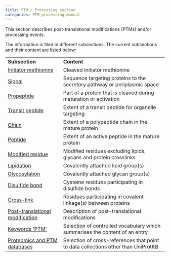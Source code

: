 ```yaml
---
title: PTM / Processing section
categories: PTM_processing,manual
---
```


This section describes post-translational modifications (PTMs) and/or processing events.

The information is filed in different subsections. The current subsections and their content are listed below:

|                                                                                                 |                                                                                   |
|:------------------------------------------------------------------------------------------------|:----------------------------------------------------------------------------------|
| **Subsection**                                                                                  | **Content**                                                                       |
| [Initiator methionine](https://www.uniprot.org/help/init_met)                                   | Cleaved initiator methionine                                                      |
| [Signal](https://www.uniprot.org/help/signal)                                                   | Sequence targeting proteins to the secretory pathway or periplasmic space         |
| [Propeptide](https://www.uniprot.org/help/propep)                                               | Part of a protein that is cleaved during maturation or activation                 |
| [Transit peptide](https://www.uniprot.org/help/transit)                                         | Extent of a transit peptide for organelle targeting                               |
| [Chain](https://www.uniprot.org/help/chain)                                                     | Extent of a polypeptide chain in the mature protein                               |
| [Peptide](https://www.uniprot.org/help/peptide)                                                 | Extent of an active peptide in the mature protein                                 |
| [Modified residue](https://www.uniprot.org/help/mod_res)                                        | Modified residues excluding lipids, glycans and protein crosslinks                |
| [Lipidation](https://www.uniprot.org/help/lipid)                                                | Covalently attached lipid group(s)                                                |
| [Glycosylation](https://www.uniprot.org/help/carbohyd)                                          | Covalently attached glycan group(s)                                               |
| [Disulfide bond](https://www.uniprot.org/help/disulfid)                                         | Cysteine residues participating in disulfide bonds                                |
| [Cross-link](https://www.uniprot.org/help/crosslnk)                                             | Residues participating in covalent linkage(s) between proteins                    |
| [Post-translational modification](https://www.uniprot.org/help/post-translational_modification) | Description of post-translational modifications                                   |
| [Keywords 'PTM'](https://www.uniprot.org/keywords/KW-9991)                                       | Selection of controlled vocabulary which summarises the content of an entry       |
| [Proteomics and PTM databases](https://www.uniprot.org/help/cross_references_section)           | Selection of cross-references that point to data collections other than UniProtKB |
